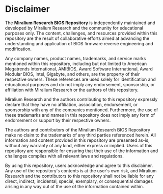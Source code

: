 # Disclaimer

The **Miralium Research BIOS Repository** is independently maintained and
developed by Miralium Research and the community for educational purposes only.
The content, challenges, and resources provided within this repository are the
result of collaborative efforts aimed at advancing the understanding and
application of BIOS firmware reverse engineering and modification.

Any company names, product names, trademarks, and service marks mentioned
within this repository, including but not limited to American Megatrends
International, AMIBIOS, Award Software International, Award Modular BIOS,
Intel, Gigabyte, and others, are the property of their respective owners. These
references are used solely for identification and educational purposes and do
not imply any endorsement, sponsorship, or affiliation with Miralium Research
or the authors of this repository.

Miralium Research and the authors contributing to this repository expressly
declare that they have no affiliation, association, endorsement, or sponsorship
with any of the companies mentioned. Furthermore, the use of these trademarks
and names in this repository does not imply any form of endorsement or support
by their respective owners.

The authors and contributors of the Miralium Research BIOS Repository make no
claim to the trademarks of any third parties referenced herein. All information
and content provided in this repository are presented as-is, without any
warranty of any kind, either express or implied. Users of this repository are
responsible for ensuring that their use of the information and challenges
complies with all relevant laws and regulations.

By using this repository, users acknowledge and agree to this disclaimer. Any
use of the repository's contents is at the user's own risk, and Miralium
Research and the contributors to this repository shall not be liable for any
direct, indirect, incidental, special, exemplary, or consequential damages
arising in any way out of the use of the information contained within.